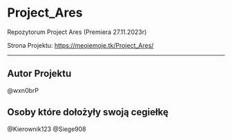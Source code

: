 # Project_Ares
Repozytorum Project Ares (Premiera 27.11.2023r)

Strona Projektu: https://meojemoje.tk/Project_Ares/

***

## Autor Projektu
@wxn0brP

## Osoby które dołożyły swoją cegiełkę
@Kierownik123
@Siege908
